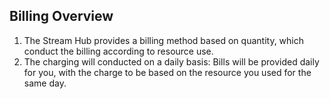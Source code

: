 ## Billing Overview<br>
1. The Stream Hub provides a billing method based on quantity, which conduct the billing according to resource use.
2. The charging will conducted on a daily basis: Bills will be provided daily for you, with the charge to be based on the resource you used for the same day.
